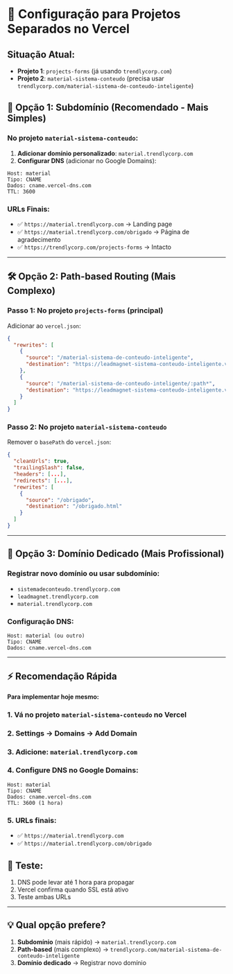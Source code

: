 # 🔧 Configuração para Projetos Separados no Vercel

## Situação Atual:
- **Projeto 1**: `projects-forms` (já usando `trendlycorp.com`)
- **Projeto 2**: `material-sistema-conteudo` (precisa usar `trendlycorp.com/material-sistema-de-conteudo-inteligente`)

## 🚀 Opção 1: Subdomínio (Recomendado - Mais Simples)

### No projeto `material-sistema-conteudo`:
1. **Adicionar domínio personalizado**: `material.trendlycorp.com`
2. **Configurar DNS** (adicionar no Google Domains):

```
Host: material
Tipo: CNAME
Dados: cname.vercel-dns.com
TTL: 3600
```

### URLs Finais:
- ✅ `https://material.trendlycorp.com` → Landing page
- ✅ `https://material.trendlycorp.com/obrigado` → Página de agradecimento
- ✅ `https://trendlycorp.com/projects-forms` → Intacto

---

## 🛠️ Opção 2: Path-based Routing (Mais Complexo)

### Passo 1: No projeto `projects-forms` (principal)
Adicionar ao `vercel.json`:

```json
{
  "rewrites": [
    {
      "source": "/material-sistema-de-conteudo-inteligente",
      "destination": "https://leadmagnet-sistema-conteudo-inteligente.vercel.app/"
    },
    {
      "source": "/material-sistema-de-conteudo-inteligente/:path*",
      "destination": "https://leadmagnet-sistema-conteudo-inteligente.vercel.app/:path*"
    }
  ]
}
```

### Passo 2: No projeto `material-sistema-conteudo`
Remover o `basePath` do `vercel.json`:

```json
{
  "cleanUrls": true,
  "trailingSlash": false,
  "headers": [...],
  "redirects": [...],
  "rewrites": [
    {
      "source": "/obrigado",
      "destination": "/obrigado.html"
    }
  ]
}
```

---

## 🌟 Opção 3: Domínio Dedicado (Mais Profissional)

### Registrar novo domínio ou usar subdomínio:
- `sistemadeconteudo.trendlycorp.com`
- `leadmagnet.trendlycorp.com`  
- `material.trendlycorp.com`

### Configuração DNS:
```
Host: material (ou outro)
Tipo: CNAME
Dados: cname.vercel-dns.com
```

---

## ⚡ Recomendação Rápida

**Para implementar hoje mesmo:**

### 1. Vá no projeto `material-sistema-conteudo` no Vercel
### 2. Settings → Domains → Add Domain
### 3. Adicione: `material.trendlycorp.com`
### 4. Configure DNS no Google Domains:

```
Host: material
Tipo: CNAME  
Dados: cname.vercel-dns.com
TTL: 3600 (1 hora)
```

### 5. URLs finais:
- ✅ `https://material.trendlycorp.com`
- ✅ `https://material.trendlycorp.com/obrigado`

## 🧪 Teste:
1. DNS pode levar até 1 hora para propagar
2. Vercel confirma quando SSL está ativo
3. Teste ambas URLs

---

## 💡 Qual opção prefere?

1. **Subdomínio** (mais rápido) → `material.trendlycorp.com`
2. **Path-based** (mais complexo) → `trendlycorp.com/material-sistema-de-conteudo-inteligente`
3. **Domínio dedicado** → Registrar novo domínio